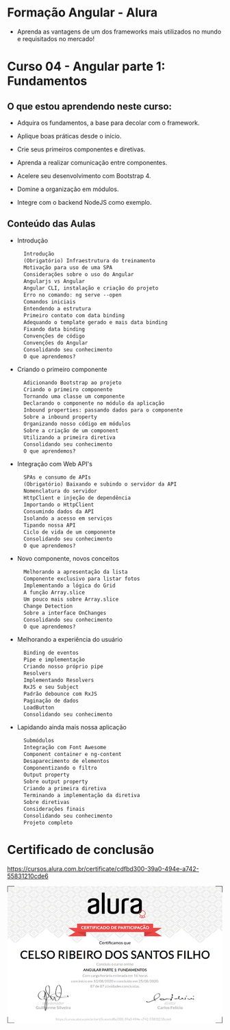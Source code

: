# Formação Angular - Alura
+ Aprenda as vantagens de um dos frameworks mais utilizados no mundo e requisitados no mercado!

# Curso 04 - Angular parte 1: Fundamentos

## O que estou aprendendo neste curso:

+ Adquira os fundamentos, a base para decolar com o framework.

+ Aplique boas práticas desde o início.

+ Crie seus primeiros componentes e diretivas.

+ Aprenda a realizar comunicação entre componentes.

+ Acelere seu desenvolvimento com Bootstrap 4.

+ Domine a organização em módulos.

+ Integre com o backend NodeJS como exemplo.

## Conteúdo das Aulas

+ Introdução       
        
        Introdução
        (Obrigatório) Infraestrutura do treinamento
        Motivação para uso de uma SPA
        Considerações sobre o uso do Angular
        Angularjs vs Angular
        Angular CLI, instalação e criação do projeto
        Erro no comando: ng serve --open
        Comandos iniciais
        Entendendo a estrutura
        Primeiro contato com data binding
        Adequando o template gerado e mais data binding
        Fixando data binding
        Convenções de código
        Convenções do Angular
        Consolidando seu conhecimento
        O que aprendemos?

+ Criando o primeiro componente 
          
        Adicionando Bootstrap ao projeto
        Criando o primeiro componente
        Tornando uma classe um componente
        Declarando o componente no módulo da aplicação
        Inbound properties: passando dados para o componente
        Sobre a inbound property
        Organizando nosso código em módulos
        Sobre a criação de um component
        Utilizando a primeira diretiva
        Consolidando seu conhecimento
        O que aprendemos?

+ Integração com Web API's 
        
        SPAs e consumo de APIs
        (Obrigatório) Baixando e subindo o servidor da API
        Nomenclatura do servidor
        HttpClient e injeção de dependência
        Importando o HttpClient
        Consumindo dados da API
        Isolando a acesso em serviços
        Tipando nossa API
        Ciclo de vida de um componente
        Consolidando seu conhecimento
        O que aprendemos?

+ Novo componente, novos conceitos 
        
        Melhorando a apresentação da lista
        Componente exclusivo para listar fotos
        Implementando a lógica do Grid
        A função Array.slice
        Um pouco mais sobre Array.slice
        Change Detection
        Sobre a interface OnChanges
        Consolidando seu conhecimento
        O que aprendemos?

+ Melhorando a experiência do usuário
        
        Binding de eventos
        Pipe e implementação
        Criando nosso próprio pipe
        Resolvers
        Implementando Resolvers
        RxJS e seu Subject
        Padrão debounce com RxJS
        Paginação de dados
        LoadButton
        Consolidando seu conhecimento

+ Lapidando ainda mais nossa aplicação 

        Submódulos
        Integração com Font Awesome
        Component container e ng-content
        Desaparecimento de elementos
        Componentizando o filtro
        Output property
        Sobre output property
        Criando a primeira diretiva
        Terminando a implementação da diretiva
        Sobre diretivas
        Considerações finais
        Consolidando seu conhecimento
        Projeto completo

# Certificado de conclusão

https://cursos.alura.com.br/certificate/cdfbd300-39a0-494e-a742-55831210cde6

![certificado](certificate-alura.png)